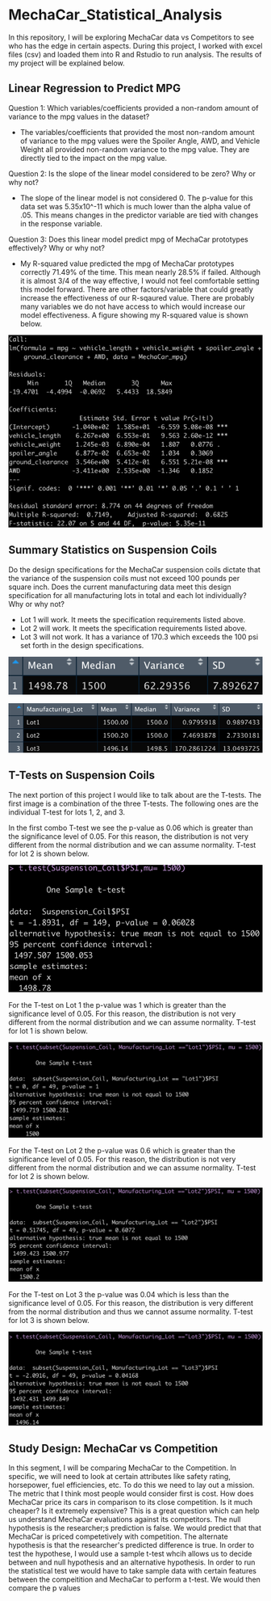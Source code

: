 # MechaCar_Statistical_Analysis

In this repository, I will be exploring MechaCar data vs Competitors to see who has the edge in certain aspects. During this project, I worked with excel files (csv) and loaded them into R and Rstudio to run analysis. The results of my project will be explained below.

## Linear Regression to Predict MPG

Question 1: Which variables/coefficients provided a non-random amount of variance to the mpg values in the dataset?
- The variables/coefficients that provided the most non-random amount of variance to the mpg values were the Spoiler Angle, AWD, and Vehicle Weight all provided non-random variance to the mpg value. They are directly tied to the impact on the mpg value.

Question 2: Is the slope of the linear model considered to be zero? Why or why not?
- The slope of the linear model is not considered 0. The p-value for this data set was 5.35x10^-11 which is much lower than the alpha value of .05. This means changes in the predictor variable are tied with changes in the response variable.

Question 3: Does this linear model predict mpg of MechaCar prototypes effectively? Why or why not?
- My R-squared value predicted the mpg of MechaCar prototypes correctly 71.49% of the time. This mean nearly 28.5% if failed. Although it is almost 3/4 of the way effective, I would not feel comfortable setting this model forward. There are other factors/variable that could greatly increase the effectiveness of our R-sqaured value. There are probably many variables we do not have access to which would increase our model effectiveness. A figure showing my R-squared value is shown below.

![LinearRegressionOverview](Resources/LinearRegressionOverview.PNG)

## Summary Statistics on Suspension Coils

Do the design specifications for the MechaCar suspension coils dictate that the variance of the suspension coils must not exceed 100 pounds per square inch. Does the current manufacturing data meet this design specification for all manufacturing lots in total and each lot individually? Why or why not?

- Lot 1 will work. It meets the specification requirements listed above.
- Lot 2 will work. It meets the specification requirements listed above.
- Lot 3 will not work. It has a variance of 170.3 which exceeds the 100 psi set forth in the design specifications.


![CompleteSummary](Resources/CompleteSummary.PNG)

![LotSummary](Resources/LotSummary.PNG)


## T-Tests on Suspension Coils

The next portion of this project I would like to talk about are the T-tests. The first image is a combination of the three T-tests. The following ones are the individual T-test for lots 1, 2, and 3.

In the first combo T-test we see the p-value as 0.06 which is greater than the significance level of 0.05. For this reason, the distribution is not very different from the normal distribution and we can assume normality. T-test for lot 2 is shown below.

![TtestFull](Resources/TtestFull.PNG)

For the T-test on Lot 1 the p-value was 1 which is greater than the significance level of 0.05. For this reason, the distribution is not very different from the normal distribution and we can assume normality. T-test for lot 1 is shown below.

![TtestLot1](Resources/TtestLot1.PNG)

For the T-test on Lot 2 the p-value was 0.6 which is greater than the significance level of 0.05. For this reason, the distribution is not very different from the normal distribution and we can assume normality. T-test for lot 2 is shown below.

![TtestLot2](Resources/TtestLot2.PNG)

For the T-test on Lot 3 the p-value was 0.04 which is less than the significance level of 0.05. For this reason, the distribution is  very different from the normal distribution and thus we cannot assume normality. T-test for lot 3 is shown below.

![TtestLot3](Resources/TtestLot3.PNG)

## Study Design: MechaCar vs Competition

In this segment, I will be comparing MechaCar to the Competition. In specific, we will need to look at certain attributes like safety rating, horsepower, fuel efficiencies, etc. To do this we need to lay out a mission. The metric that I think most people would consider first is cost. How does MechaCar price its cars in comparison to its close competition. Is it much cheaper? Is it extremely expensive? This is a great question which can help us understand MechaCar evaluations against its competitors. The null hypothesis is the researcher;s prediction is false. We would predict that that MechaCar is priced competetively with competition. The alternate hypothesis is that the researcher's predicted difference is true. In order to test the hypothese, I would use a sample t-test whcih allows us to decide between and null hypothesis and an alternative hypothesis. In order to run the statistical test we would have to take sample data with certain features between the compeitition and MechaCar to perform a t-test. We would then compare the p values
